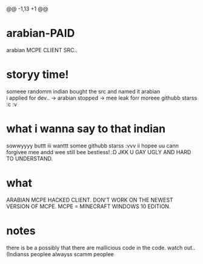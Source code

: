 @@ -1,13 +1 @@
# arabian-PAID
arabian MCPE CLIENT SRC..
# storyy time!
someee randomm indian bought the src and named it arabian  
i applied for dev.. -> arabian stopped -> mee leak forr moreee githubb starss :c :v  
# what i wanna say to that indian
sowwyyyy buttt iii wanttt somee githubb starss :vvv ii hopee uu cann forgivee mee andd wee still bee bestiess! :D     JKK U GAY UGLY AND HARD TO UNDERSTAND.

# what 
ARABIAN MCPE HACKED CLIENT. DON'T WORK ON THE NEWEST VERSION OF MCPE. MCPE = MINECRAFT WINDOWS 10 EDITION.

# notes 
there is be a possibly that there are mallicious code in the code. watch out.. (Indianss peoplee alwayss scamm peoplee
